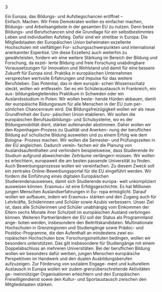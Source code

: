  
3 
 
Ein Europa, das Bildungs- und Aufstiegschancen eröffnet –  
Einfach. Machen. 
Wir Freie Demokraten wollen es einfacher machen, Bildungs- und Arbeitsangebote in der gesamten 
EU zu nutzen. Denn beste Bildungs- und Berufschancen sind die Grundlage für ein selbstbestimmtes 
Leben und individuellen Aufstieg. Dafür sind wir streitbar in Europa: 
Die Mitgliedstaaten der Europäischen Union beheimaten exzellente Hochschulen mit vielfältigen For-
schungsschwerpunkten und international anerkannter Expertise. Um diese Exzellenz auch weiterhin 
zu gewährleisten, fordern wir eine weitere Stärkung im Bereich der Bildung und Forschung, da exzel-
lente Bildung und freie Forschung unabdingbare Voraussetzungen für Innovation und Wohlstand und 
damit für eine bessere Zukunft für Europa sind. Praktika in europäischen Unternehmen versprechen 
wertvolle Erfahrungen und Impulse für das weitere Berufsleben. Das Potential, das in dem europäi-
schen Wissensschatz steckt, wollen wir entfesseln. Sei es ein Schüleraustausch in Frankreich, ein aus-
bildungsbegleitendes Praktikum in Schweden oder ein Auslandsstudium in Polen: Wir wollen beste-
hende Hürden abbauen, damit der europäische Bildungsraum für alle Menschen in der EU zum per-
sönlichen Chancenraum wird. Die Bildungsfreizügigkeit wollen wir als neue Grundfreiheit der Euro-
päischen Union etablieren. 
Wir wollen die europäischen Berufsausbildungs- und Schulsysteme, wo es der Bildungsmobilität dient, 
stärker aufeinander abstimmen. Daher wollen wir den Kopenhagen-Prozess zu Qualität und Anerken-
nung der beruflichen Bildung auf schulische Bildung ausweiten und zu einem Erfolg wie dem Bologna-
Prozess machen. Wir wollen die Semester- und Prüfungszeiten in der EU angleichen. Dadurch verein-
fachen wir die Planung von Auslandsaufenthalten und verhindern beispielsweise, dass Studierende ihr 
Studium aufgrund abweichender Zeiträume verlängern müssen. Wir wollen es erleichtern, europaweit 
die am besten passende Universität zu finden. Auch Bewerbungsprozesse wollen wir vereinfachen. Zu 
diesem Zweck soll ein zentrales Online-Bewerbungsportal für die EU eingeführt werden. Wir fordern 
die Einführung eines digitalen Europäischen Studierendenausweises, damit sich Studierende europa-
weit unkompliziert ausweisen können. 
Erasmus+ ist eine Erfolgsgeschichte. Es hat Millionen jungen Menschen Auslandserfahrungen in Eu-
ropa ermöglicht. Darauf wollen wir aufbauen, indem wir Erasmus+ stärken und den Zugang auch für 
Lehrkräfte, Schülerinnen und Schüler sowie Azubis verbessern. Unser Ziel ist, dass alle Schülerinnen 
und Schüler unabhängig vom Einkommen der Eltern sechs Monate ihrer Schulzeit im europäischen 
Ausland verbringen können. Weiteren Partnerländern der EU soll der Status als Programmland ange-
boten werden, insbesondere den Beitrittskandidaten. Multinationale Hochschulen in Grenzregionen 
und Studiengänge sowie Prädoc- und Postdoc-Programme, die den Aufenthalt an mindestens zwei eu-
ropäischen Hochschulen bzw. Forschungsinstituten bedingen, wollen wir besonders unterstützen. Das 
gilt insbesondere für Studiengänge mit einem Doppelabschluss an mehreren Universitäten. Bei der 
beruflichen Bildung wollen wir besonders dafür werben, jungen Menschen europäische Perspektiven 
im Handwerk und den dualen Ausbildungsberufen aufzuzeigen. Zur Förderung von sozialem Engage-
ment und kulturellem Austausch in Europa wollen wir zudem grenzüberschreitende Aktivitäten ge-
meinnütziger Organisationen erleichtern und den Europäischen Freiwilligendienst sowie den Kultur- 
und Sportaustausch zwischen den Mitgliedstaaten stärken. 
